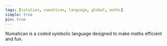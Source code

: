 ```yaml
---
tags: [solution, numatican, language, global, maths]
simple: true
pin: true
---
```


Numatican is a coded symbolic language designed to make maths efficient and fun.
